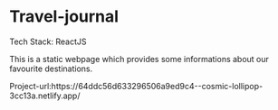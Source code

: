# Travel-journal
<p>Tech Stack: ReactJS</p
<p>This is a static webpage which provides some informations about our favourite destinations.</p>
<P>Project-url:https://64ddc56d633296506a9ed9c4--cosmic-lollipop-3cc13a.netlify.app/</P>
